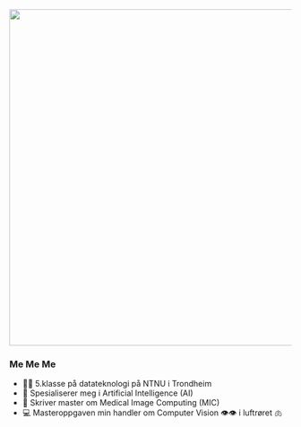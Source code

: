 <div id="header" align="left">
  <img src="https://img.wattpad.com/049070e47ae58138ed38aaae63faf9fda091f6bb/68747470733a2f2f73332e616d617a6f6e6177732e636f6d2f776174747061642d6d656469612d736572766963652f53746f7279496d6167652f7a7652586361307a4b414e394c773d3d2d3936313334383134322e313634396364346138306663326364313433363130353230363435362e676966" width="600"/>
</div>

### Me Me Me

- 👩‍🎓 5.klasse på datateknologi på NTNU i Trondheim
- 🧠 Spesialiserer meg i Artificial Intelligence (AI)
- 🩻 Skriver master om Medical Image Computing (MIC)
- 💻 Masteroppgaven min handler om Computer Vision 👁️👁️ i luftrøret 🫁

